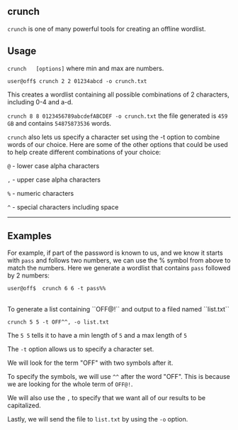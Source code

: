 ## crunch

``crunch`` is one of many powerful tools for creating an offline wordlist.

## Usage

``crunch   [options]`` where min and max are numbers.

``user@off$ crunch 2 2 01234abcd -o crunch.txt``

This creates a wordlist containing all possible combinations of 2 characters, including 0-4 and a-d.

``crunch 8 8 0123456789abcdefABCDEF -o crunch.txt`` the file generated is ``459 GB`` and contains ``54875873536`` words.

``crunch`` also lets us specify a character set using the -t option to combine words of our choice. Here are some of the other options that could be used to help create different combinations of your choice:

``@`` - lower case alpha characters

``,`` - upper case alpha characters

``%`` - numeric characters

``^`` - special characters including space

---------
## Examples

For example, if part of the password is known to us, and we know it starts with ``pass`` and follows two numbers, we can use the % symbol from above to match the numbers. Here we generate a wordlist that contains ``pass`` followed by 2 numbers:

``user@off$  crunch 6 6 -t pass%%``

 <br>
To generate a list containing ``OFF@!`` and output to a filed named ``list.txt``

``crunch 5 5 -t OFF^^, -o list.txt``

The ``5 5`` tells it to have a min length of ``5`` and a max length of ``5``

The ``-t`` option allows us to specify a character set.

We will look for the term "OFF" with two symbols after it.

To specify the symbols, we will use ``^^`` after the word "OFF". This is because we are looking for the whole term of ``OFF@!``.

We will also use the ``,`` to specify that we want all of our results to be capitalized.

Lastly, we will send the file to ``list.txt`` by using the ``-o`` option. 

